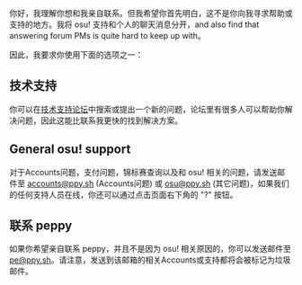 你好，我理解你想和我亲自联系。但我希望你首先明白，这不是你向我寻求帮助或支持的地方。我将 osu! 支持和个人的聊天消息分开，and also find that answering forum PMs is quite hard to keep up with。

因此，我要求你使用下面的选项之一：

## 技术支持
你可以在[技术支持论坛](https://osu.ppy.sh/forum/5)中搜索或提出一个新的问题，论坛里有很多人可以帮助你解决问题，因此这能比联系我更快的找到解决方案。

## General osu! support
对于Accounts问题，支付问题，锦标赛查询以及和 osu! 相关的问题，请发送邮件至 [accounts@ppy.sh](mailto:accounts@ppy.sh) (Accounts问题) 或 [osu@ppy.sh](mailto:osu@ppy.sh) (其它问题)，如果我们的任何支持人员在线，你还可以通过点击页面右下角的 "?" 按钮。

## 联系 peppy
如果你希望亲自联系 peppy，并且不是因为 osu! 相关原因的，你可以发送邮件至 [pe@ppy.sh](mailto:pe@ppy.sh)。请注意，发送到该邮箱的相关Accounts或支持都将会被标记为垃圾邮件。
